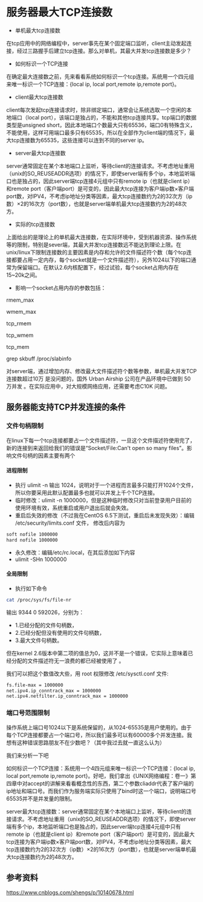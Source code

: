 # 服务器最大TCP连接数
- 单机最大tcp连接数

在tcp应用中的网络编程中，server事先在某个固定端口监听，client主动发起连接，经过三路握手后建立tcp连接。那么对单机，其最大并发tcp连接数是多少？

- 如何标识一个TCP连接

在确定最大连接数之前，先来看看系统如何标识一个tcp连接。系统用一个四元组来唯一标识一个TCP连接：{local ip, local port,remote ip,remote port}。

- client最大tcp连接数

client每次发起tcp连接请求时，除非绑定端口，通常会让系统选取一个空闲的本地端口（local port），该端口是独占的，不能和其他tcp连接共享。tcp端口的数据类型是unsigned short，因此本地端口个数最大只有65536，端口0有特殊含义，不能使用，这样可用端口最多只有65535，所以在全部作为client端的情况下，最大tcp连接数为65535，这些连接可以连到不同的server ip。

- server最大tcp连接数

server通常固定在某个本地端口上监听，等待client的连接请求。不考虑地址重用（unix的SO_REUSEADDR选项）的情况下，即使server端有多个ip，本地监听端口也是独占的，因此server端tcp连接4元组中只有remote ip（也就是client ip）和remote port（客户端port）是可变的，因此最大tcp连接为客户端ip数×客户端port数，对IPV4，不考虑ip地址分类等因素，最大tcp连接数约为2的32次方（ip数）×2的16次方（port数），也就是server端单机最大tcp连接数约为2的48次方。

- 实际的tcp连接数

上面给出的是理论上的单机最大连接数，在实际环境中，受到机器资源、操作系统等的限制，特别是sever端，其最大并发tcp连接数远不能达到理论上限。在unix/linux下限制连接数的主要因素是内存和允许的文件描述符个数（每个tcp连接都要占用一定内存，每个socket就是一个文件描述符），另外1024以下的端口通常为保留端口。在默认2.6内核配置下，经过试验，每个socket占用内存在15~20k之间。

- 影响一个socket占用内存的参数包括：

rmem_max

wmem_max

tcp_rmem

tcp_wmem

tcp_mem

grep skbuff /proc/slabinfo

对server端，通过增加内存、修改最大文件描述符个数等参数，单机最大并发TCP连接数超过10万 是没问题的，国外 Urban Airship 公司在产品环境中已做到 50 万并发 。在实际应用中，对大规模网络应用，还需要考虑C10K 问题。


## 服务器能支持TCP并发连接的条件
### 文件句柄限制
在linux下每一个tcp连接都要占一个文件描述符，一旦这个文件描述符使用完了，新的连接到来返回给我们的错误是“Socket/File:Can't open so many files”。影响文件句柄的因素主要有两个
 
#### 进程限制
- 执行 ulimit -n 输出 1024，说明对于一个进程而言最多只能打开1024个文件，所以你要采用此默认配置最多也就可以并发上千个TCP连接。
- 临时修改：ulimit -n 1000000，但是这种临时修改只对当前登录用户目前的使用环境有效，系统重启或用户退出后就会失效。
- 重启后失效的修改（不过我在CentOS 6.5下测试，重启后未发现失效）：编辑 /etc/security/limits.conf 文件， 修改后内容为
```bash
soft nofile 1000000
hard nofile 1000000
```
- 永久修改：编辑/etc/rc.local，在其后添加如下内容
- ulimit -SHn 1000000

#### 全局限制
- 执行如下命令
```bash
cat /proc/sys/fs/file-nr 
``` 
输出 9344 0 592026，分别为：
- 1.已经分配的文件句柄数，
- 2.已经分配但没有使用的文件句柄数，
- 3.最大文件句柄数。

但在kernel 2.6版本中第二项的值总为0，这并不是一个错误，它实际上意味着已经分配的文件描述符无一浪费的都已经被使用了 。

我们可以把这个数值改大些，用 root 权限修改 /etc/sysctl.conf 文件:
```bash
fs.file-max = 1000000
net.ipv4.ip_conntrack_max = 1000000
net.ipv4.netfilter.ip_conntrack_max = 1000000
```

###  端口号范围限制
操作系统上端口号1024以下是系统保留的，从1024-65535是用户使用的。由于每个TCP连接都要占一个端口号，所以我们最多可以有60000多个并发连接。我想有这种错误思路朋友不在少数吧？（其中我过去就一直这么认为）

我们来分析一下吧

如何标识一个TCP连接：系统用一个4四元组来唯一标识一个TCP连接：{local ip, local port,remote ip,remote port}。好吧，我们拿出《UNIX网络编程：卷一》第四章中对accept的讲解来看看概念性的东西，第二个参数cliaddr代表了客户端的ip地址和端口号。而我们作为服务端实际只使用了bind时这一个端口，说明端口号65535并不是并发量的限制。

server最大tcp连接数：server通常固定在某个本地端口上监听，等待client的连接请求。不考虑地址重用（unix的SO_REUSEADDR选项）的情况下，即使server端有多个ip，本地监听端口也是独占的，因此server端tcp连接4元组中只有remote ip（也就是client ip）和remote port（客户端port）是可变的，因此最大tcp连接为客户端ip数×客户端port数，对IPV4，不考虑ip地址分类等因素，最大tcp连接数约为2的32次方（ip数）×2的16次方（port数），也就是server端单机最大tcp连接数约为2的48次方。

## 参考资料
https://www.cnblogs.com/shengs/p/10140678.html
 
 
 
